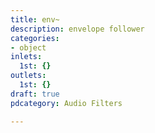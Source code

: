 ```yaml
---
title: env~
description: envelope follower
categories:
- object
inlets:
  1st: {}
outlets:
  1st: {}
draft: true
pdcategory: Audio Filters

---
```

